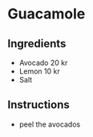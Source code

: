 # Guacamole
## Ingredients
* Avocado 20 kr
* Lemon 10 kr
* Salt 
## Instructions
* peel the avocados

